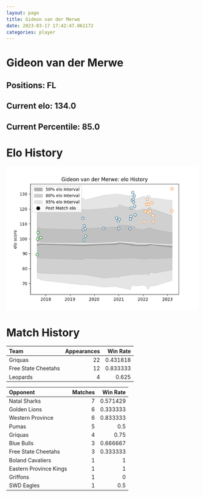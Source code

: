 ```yaml
---  
layout: page  
title: Gideon van der Merwe  
date: 2023-03-17 17:42:47.061172  
categories: player  
---
```

# Gideon van der Merwe

## Positions: FL

## Current elo: 134.0

## Current Percentile: 85.0

# Elo History


![elo history](history_GideonvanderMerwe.png)
# Match History


| Team                |   Appearances |   Win Rate |
|:--------------------|--------------:|-----------:|
| Griquas             |            22 |   0.431818 |
| Free State Cheetahs |            12 |   0.833333 |
| Leopards            |             4 |   0.625    |

| Opponent               |   Matches |   Win Rate |
|:-----------------------|----------:|-----------:|
| Natal Sharks           |         7 |   0.571429 |
| Golden Lions           |         6 |   0.333333 |
| Western Province       |         6 |   0.833333 |
| Pumas                  |         5 |   0.5      |
| Griquas                |         4 |   0.75     |
| Blue Bulls             |         3 |   0.666667 |
| Free State Cheetahs    |         3 |   0.333333 |
| Boland Cavaliers       |         1 |   1        |
| Eastern Province Kings |         1 |   1        |
| Griffons               |         1 |   0        |
| SWD Eagles             |         1 |   0.5      |